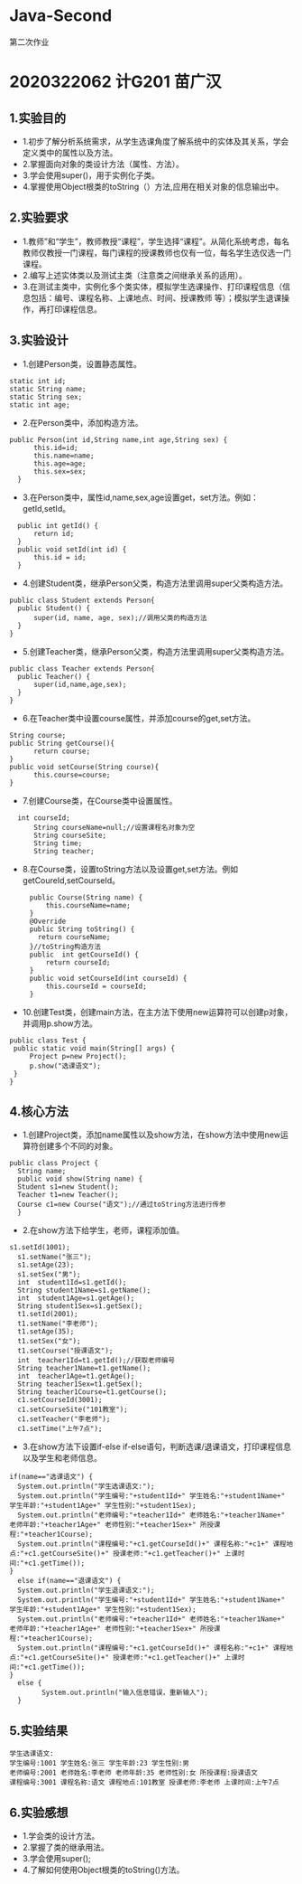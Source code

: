 # Java-Second
第二次作业
# 2020322062 计G201 苗广汉
  ## 1.实验目的
  + 1.初步了解分析系统需求，从学生选课角度了解系统中的实体及其关系，学会定义类中的属性以及方法。
  + 2.掌握面向对象的类设计方法（属性、方法）。
  + 3.学会使用super()，用于实例化子类。
  + 4.掌握使用Object根类的toString（）方法,应用在相关对象的信息输出中。
  ## 2.实验要求
  + 1.教师”和“学生”，教师教授“课程”，学生选择“课程”。从简化系统考虑，每名教师仅教授一门课程，每门课程的授课教师也仅有一位，每名学生选仅选一门课程。
  + 2.编写上述实体类以及测试主类（注意类之间继承关系的适用）。
  + 3.在测试主类中，实例化多个类实体，模拟学生选课操作、打印课程信息（信息包括：编号、课程名称、上课地点、时间、授课教师 等）；模拟学生退课操作，再打印课程信息。
  ## 3.实验设计
  + 1.创建Person类，设置静态属性。
  ```
  static int id;
  static String name;
  static String sex;
  static int age;
  ```
  + 2.在Person类中，添加构造方法。
  ```
  public Person(int id,String name,int age,String sex) {
		this.id=id;
		this.name=name;
		this.age=age;
		this.sex=sex;
	}
  ```
  + 3.在Person类中，属性id,name,sex,age设置get，set方法。例如：getId,setId。
  ```
    public int getId() {
		return id;
	}
	public void setId(int id) {
		this.id = id;
	}
  ```
  + 4.创建Student类，继承Person父类，构造方法里调用super父类构造方法。
  ```
  public class Student extends Person{
	public Student() {
		super(id, name, age, sex);//调用父类的构造方法
	}
}
  ```
  + 5.创建Teacher类，继承Person父类，构造方法里调用super父类构造方法。
  ```
  public class Teacher extends Person{
	public Teacher() {
		super(id,name,age,sex);
	}
  }
  ```
  + 6.在Teacher类中设置course属性，并添加course的get,set方法。
  ```
  String course;
  public String getCourse(){
        return course;
  }
  public void setCourse(String course){
        this.course=course;
  }
  ```
  + 7.创建Course类，在Course类中设置属性。
  ```
  	int courseId;
		String courseName=null;//设置课程名对象为空
		String courseSite;
		String time;
		String teacher;
   ```
   + 8.在Course类，设置toString方法以及设置get,set方法。例如getCoureId,setCourseId。
   ```
		public Course(String name) {
			this.courseName=name;
		}
		@Override
		public String toString() {
		  return courseName;
		}//toString构造方法
		public  int getCourseId() {
			return courseId;
		}
		public void setCourseId(int courseId) {
			this.courseId = courseId;
		}
   ```
   + 10.创建Test类，创建main方法，在主方法下使用new运算符可以创建p对象，并调用p.show方法。
   ```
   public class Test {
	public static void main(String[] args) {
		Project p=new Project();
		p.show("选课语文");
	}
}
```
  ## 4.核心方法
  + 1.创建Project类，添加name属性以及show方法，在show方法中使用new运算符创建多个不同的对象。
  ```
  public class Project {
	String name;
	public void show(String name) {
	Student s1=new Student();
	Teacher t1=new Teacher();
	Course c1=new Course("语文");//通过toString方法进行传参
	}	
  ```
  + 2.在show方法下给学生，老师，课程添加值。
  ```
  s1.setId(1001);
	s1.setName("张三");
	s1.setAge(23);
	s1.setSex("男");
	int  student1Id=s1.getId();
	String student1Name=s1.getName();
	int  student1Age=s1.getAge();
	String student1Sex=s1.getSex();	
	t1.setId(2001);
	t1.setName("李老师");
	t1.setAge(35);
	t1.setSex("女");
	t1.setCourse("授课语文");
	int  teacher1Id=t1.getId();//获取老师编号
	String teacher1Name=t1.getName();
	int  teacher1Age=t1.getAge();
	String teacher1Sex=t1.getSex();
	String teacher1Course=t1.getCourse();
	c1.setCourseId(3001);
	c1.setCourseSite("101教室");
	c1.setTeacher("李老师");
	c1.setTime("上午7点");	
  ```
  + 3.在show方法下设置if-else if-else语句，判断选课/退课语文，打印课程信息以及学生和老师信息。
  ```
  if(name=="选课语文") {
	System.out.println("学生选课语文:");
	System.out.println("学生编号:"+student1Id+" 学生姓名:"+student1Name+" 学生年龄:"+student1Age+" 学生性别:"+student1Sex);
	System.out.println("老师编号:"+teacher1Id+" 老师姓名:"+teacher1Name+" 老师年龄:"+teacher1Age+" 老师性别:"+teacher1Sex+" 所授课程:"+teacher1Course);
	System.out.println("课程编号:"+c1.getCourseId()+" 课程名称:"+c1+" 课程地点:"+c1.getCourseSite()+" 授课老师:"+c1.getTeacher()+" 上课时间:"+c1.getTime());
  }
	else if(name=="退课语文") {
	System.out.println("学生退课语文:");
	System.out.println("学生编号:"+student1Id+" 学生姓名:"+student1Name+" 学生年龄:"+student1Age+" 学生性别:"+student1Sex);
	System.out.println("老师编号:"+teacher1Id+" 老师姓名:"+teacher1Name+" 老师年龄:"+teacher1Age+" 老师性别:"+teacher1Sex+" 所授课程:"+teacher1Course);
	System.out.println("课程编号:"+c1.getCourseId()+" 课程名称:"+c1+" 课程地点:"+c1.getCourseSite()+" 授课老师:"+c1.getTeacher()+" 上课时间:"+c1.getTime());
  }
	else {
		  System.out.println("输入信息错误，重新输入");
	}
  ```
  ## 5.实验结果
  ```
学生选课语文:
学生编号:1001 学生姓名:张三 学生年龄:23 学生性别:男
老师编号:2001 老师姓名:李老师 老师年龄:35 老师性别:女 所授课程:授课语文
课程编号:3001 课程名称:语文 课程地点:101教室 授课老师:李老师 上课时间:上午7点
  ```
  ## 6.实验感想
  + 1.学会类的设计方法。
  + 2.掌握了类的继承用法。
  + 3.学会使用super();
  + 4.了解如何使用Object根类的toString()方法。
